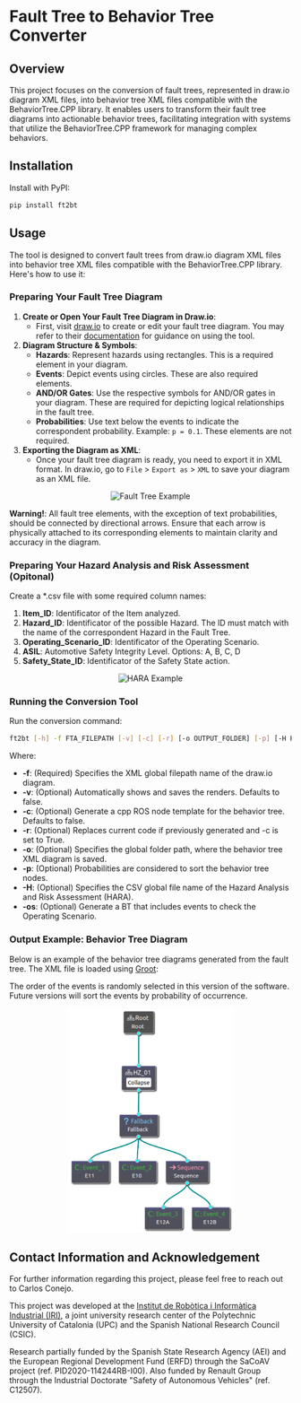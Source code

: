 # Fault Tree to Behavior Tree Converter

## Overview

This project focuses on the conversion of fault trees, represented in draw.io diagram XML files, into behavior tree XML files compatible with the BehaviorTree.CPP library. It enables users to transform their fault tree diagrams into actionable behavior trees, facilitating integration with systems that utilize the BehaviorTree.CPP framework for managing complex behaviors.

## Installation

Install with PyPI:

```bash
pip install ft2bt
```

## Usage

The tool is designed to convert fault trees from draw.io diagram XML files into behavior tree XML files compatible with the BehaviorTree.CPP library. Here's how to use it:

### Preparing Your Fault Tree Diagram

1. **Create or Open Your Fault Tree Diagram in Draw.io**:
    * First, visit [draw.io](https://draw.io/) to create or edit your fault tree diagram. You may refer to their [documentation](https://www.drawio.com/doc/) for guidance on using the tool.
2. **Diagram Structure & Symbols**:
    * **Hazards**: Represent hazards using rectangles. This is a required element in your diagram.
    * **Events**: Depict events using circles. These are also required elements.
    * **AND/OR Gates**: Use the respective symbols for AND/OR gates in your diagram. These are required for depicting logical relationships in the fault tree.
    * **Probabilities**: Use text below the events to indicate the correspondent probability. Example: `p = 0.1`. These elements are not required.
3. **Exporting the Diagram as XML**:
    * Once your fault tree diagram is ready, you need to export it in XML format. In draw.io, go to `File` > `Export as` > `XML` to save your diagram as an XML file.

<p align="center">
  <img src="ft2bt/test/fault_trees/fta_example.png" alt="Fault Tree Example">
</p>

**Warning!**: All fault tree elements, with the exception of text probabilities, should be connected by directional arrows. Ensure that each arrow is physically attached to its corresponding elements to maintain clarity and accuracy in the diagram.

### Preparing Your Hazard Analysis and Risk Assessment (Opitonal)

Create a *.csv file with some required column names:

1. **Item_ID**: Identificator of the Item analyzed.
2. **Hazard_ID**:  Identificator of the possible Hazard. The ID must match with the name of the correspondent Hazard in the Fault Tree.
3. **Operating_Scenario_ID**: Identificator of the Operating Scenario.
4. **ASIL**: Automotive Safety Integrity Level. Options: A, B, C, D
5. **Safety_State_ID**: Identificator of the Safety State action.

<p align="center">
  <img src="ft2bt/test/hara/hara_example.png" alt="HARA Example">
</p>

### Running the Conversion Tool

Run the conversion command:

```bash
ft2bt [-h] -f FTA_FILEPATH [-v] [-c] [-r] [-o OUTPUT_FOLDER] [-p] [-H HARA_FILEPATH] [-os]
```

Where:

* **-f**: (Required) Specifies the XML global filepath name of the draw.io diagram.
* **-v**: (Optional) Automatically shows and saves the renders. Defaults to false.
* **-c**: (Optional) Generate a cpp ROS node template for the behavior tree. Defaults to false.
* **-r**: (Optional) Replaces current code if previously generated and -c is set to True.
* **-o**: (Optional) Specifies the global folder path, where the behavior tree XML diagram is saved.
* **-p**: (Optional) Probabilities are considered to sort the behavior tree nodes.
* **-H**: (Optional) Specifies the CSV global file name of the Hazard Analysis and Risk Assessment (HARA).
* **-os**: (Optional) Generate a BT that includes events to check the Operating Scenario.

### Output Example: Behavior Tree Diagram

Below is an example of the behavior tree diagrams generated from the fault tree. The XML file is loaded using [Groot](https://github.com/BehaviorTree/Groot):

The order of the events is randomly selected in this version of the software. Future versions will sort the events by probability of occurrence.

<p align="center">
  <img src="ft2bt/test/behavior_trees/render/BT_hz_01.svg" alt="Behavior Tree Conversion Example" height="400"> <!-- or you can set the height instead -->
</p>

## Contact Information and Acknowledgement

For further information regarding this project, please feel free to reach out to Carlos Conejo.

This project was developed at the [Institut de Robòtica i Informàtica Industrial (IRI)](https://www.iri.upc.edu/), a joint university research center of the Polytechnic University of Catalonia (UPC) and the Spanish National Research Council (CSIC).

Research partially funded by the Spanish State Research Agency (AEI) and the European Regional Development Fund (ERFD) through the SaCoAV project (ref. PID2020-114244RB-I00). Also funded by Renault Group through the Industrial Doctorate "Safety of Autonomous Vehicles" (ref. C12507).

